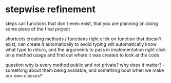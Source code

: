 # stepwise refinement
steps
	call functions that don't even exist, that you are planning on doing some piece of the final project

shortcuts
	creating methods / functions
		right click on function that doesn't exist, can create it automatically to avoid typing
		will automatically know what type to return, and the arguments to pass in
	implementation
		right click on a method usage and find out where it was created to look at the code

question
	why is every method public and not private? why does it matter?
		- something about them being available, and something bout when we make our own classes?